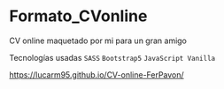 # Formato_CVonline

CV online maquetado por mi para un gran amigo

Tecnologías usadas `SASS` `Bootstrap5` `JavaScript Vanilla`

https://lucarm95.github.io/CV-online-FerPavon/
